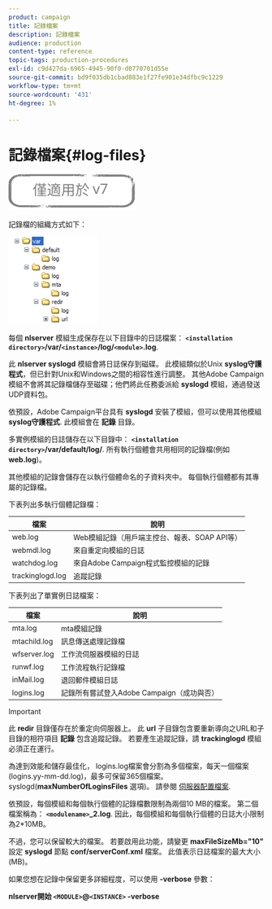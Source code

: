 ```yaml
---
product: campaign
title: 記錄檔案
description: 記錄檔案
audience: production
content-type: reference
topic-tags: production-procedures
exl-id: c9d427da-6965-4945-90f0-d0770701d55e
source-git-commit: bd9f035db1cbad883e1f27fe901e34dfbc9c1229
workflow-type: tm+mt
source-wordcount: '431'
ht-degree: 1%

---
```


# 記錄檔案{#log-files}

![](../../assets/v7-only.svg)

記錄檔的組織方式如下：

![](assets/d_ncs_directory.png)

每個 **nlserver** 模組生成保存在以下目錄中的日誌檔案： **`<installation directory>`/var/`<instance>`/log/`<module>`.log**.

此 **nlserver syslogd** 模組會將日誌保存到磁碟。 此模組類似於Unix **syslog守護程式**，但已針對Unix和Windows之間的相容性進行調整。 其他Adobe Campaign模組不會將其記錄檔儲存至磁碟；他們將此任務委派給 **syslogd** 模組，通過發送UDP資料包。

依預設，Adobe Campaign平台具有 **syslogd** 安裝了模組，但可以使用其他模組 **syslog守護程式**. 此模組會在 **記錄** 目錄。

多實例模組的日誌儲存在以下目錄中： **`<installation directory>`/var/default/log/**. 所有執行個體會共用相同的記錄檔(例如 **web.log**)。

其他模組的記錄會儲存在以執行個體命名的子資料夾中。 每個執行個體都有其專屬的記錄檔。

下表列出多執行個體記錄檔：

| 檔案 | 說明 |
|---|---|
| web.log | Web模組記錄（用戶端主控台、報表、SOAP API等） |
| webmdl.log | 來自重定向模組的日誌 |
| watchdog.log | 來自Adobe Campaign程式監控模組的記錄 |
| trackinglogd.log | 追蹤記錄 |

下表列出了單實例日誌檔案：

| 檔案 | 說明 |
|---|---|
| mta.log | mta模組記錄 |
| mtachild.log | 訊息傳送處理記錄檔 |
| wfserver.log | 工作流伺服器模組的日誌 |
| runwf.log | 工作流程執行記錄檔 |
| inMail.log | 退回郵件模組日誌 |
| logins.log | 記錄所有嘗試登入Adobe Campaign（成功與否） |

>[!IMPORTANT]
>
>此 **redir** 目錄僅存在於重定向伺服器上。 此 **url** 子目錄包含要重新導向之URL和子目錄的相符項目 **記錄** 包含追蹤記錄。 若要產生追蹤記錄，請 **trackinglogd** 模組必須正在運行。

為達到效能和儲存最佳化， logins.log檔案會分割為多個檔案，每天一個檔案(logins.yy-mm-dd.log)，最多可保留365個檔案。 syslogd(**maxNumberOfLoginsFiles** 選項)。 請參閱 [伺服器配置檔案](../../installation/using/the-server-configuration-file.md#syslogd).

依預設，每個模組和每個執行個體的記錄檔數限制為兩個10 MB的檔案。 第二個檔案稱為： **`<modulename>`_2.log**. 因此，每個模組和每個執行個體的日誌大小限制為2*10MB。

不過，您可以保留較大的檔案。 若要啟用此功能，請變更 **maxFileSizeMb=&quot;10&quot;** 設定 **syslogd** 節點 **conf/serverConf.xml** 檔案。 此值表示日誌檔案的最大大小(MB)。

如果您想在記錄中保留更多詳細程度，可以使用 **-verbose** 參數：

**nlserver開始 `<MODULE>`@`<INSTANCE>` -verbose**

